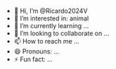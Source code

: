 - 👋 Hi, I’m @Ricardo2024V
- 👀 I’m interested in: animal 
- 🌱 I’m currently learning ...
- 💞️ I’m looking to collaborate on ...
- 📫 How to reach me ...
- 😄 Pronouns: ...
- ⚡ Fun fact: ...

<!---
Ricardo2024V/Ricardo2024V is a ✨ special ✨ repository because its `README.md` (this file) appears on your GitHub profile.
You can click the Preview link to take a look at your changes.
--->
